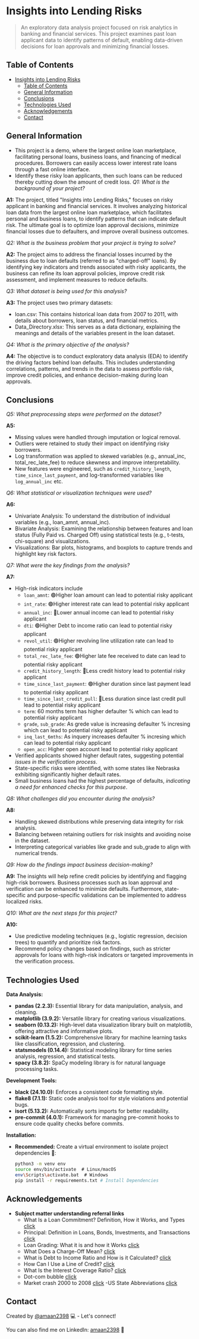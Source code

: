 # Insights into Lending Risks
> An exploratory data analysis project focused on risk analytics in banking and financial services. This project examines past loan applicant data to identify patterns of default, enabling data-driven decisions for loan approvals and minimizing financial losses.


## Table of Contents
- [Insights into Lending Risks](#insights-into-lending-risks)
  - [Table of Contents](#table-of-contents)
  - [General Information](#general-information)
  - [Conclusions](#conclusions)
  - [Technologies Used](#technologies-used)
  - [Acknowledgements](#acknowledgements)
  - [Contact](#contact)

<!-- You can include any other section that is pertinent to your problem -->

## General Information
- This project is a demo, where the largest online loan marketplace, facilitating personal loans, business loans, and financing of medical procedures. Borrowers can easily access lower interest rate loans through a fast online interface.
- Identify these risky loan applicants, then such loans can be reduced thereby cutting down the amount of credit loss.
*Q1: What is the background of your project?*

**A1:**
The project, titled "Insights into Lending Risks," focuses on risky applicant in banking and financial services. It involves analyzing historical loan data from the largest online loan marketplace, which facilitates personal and business loans, to identify patterns that can indicate default risk. The ultimate goal is to optimize loan approval decisions, minimize financial losses due to defaulters, and improve overall business outcomes.

*Q2: What is the business problem that your project is trying to solve?*

**A2:**
The project aims to address the financial losses incurred by the business due to loan defaults (referred to as "charged-off" loans). By identifying key indicators and trends associated with risky applicants, the business can refine its loan approval policies, improve credit risk assessment, and implement measures to reduce defaults.

*Q3: What dataset is being used for this analysis?*

**A3:**
The project uses two primary datasets:
- loan.csv: This contains historical loan data from 2007 to 2011, with details about borrowers, loan status, and financial metrics.
- Data_Directory.xlsx: This serves as a data dictionary, explaining the meanings and details of the variables present in the loan dataset.


*Q4: What is the primary objective of the analysis?*

**A4:**
The objective is to conduct exploratory data analysis (EDA) to identify the driving factors behind loan defaults. This includes understanding correlations, patterns, and trends in the data to assess portfolio risk, improve credit policies, and enhance decision-making during loan approvals.



<!-- You don't have to answer all the questions - just the ones relevant to your project. -->

## Conclusions

*Q5: What preprocessing steps were performed on the dataset?*

**A5:**
- Missing values were handled through imputation or logical removal.
- Outliers were retained to study their impact on identifying risky borrowers.
- Log transformation was applied to skewed variables (e.g., annual_inc, total_rec_late_fee) to reduce skewness and improve interpretability.
- New features were engineered, such as `credit_history_length`, `time_since_last_payment`, and log-transformed variables like `log_annual_inc` etc.

*Q6: What statistical or visualization techniques were used?*

**A6:**
- Univariate Analysis: To understand the distribution of individual variables (e.g., loan_amnt, annual_inc).
- Bivariate Analysis: Examining the relationship between features and loan status (Fully Paid vs. Charged Off) using statistical tests (e.g., t-tests, chi-square) and visualizations.
- Visualizations: Bar plots, histograms, and boxplots to capture trends and highlight key risk factors.

*Q7: What were the key findings from the analysis?*

**A7:**
- High-risk indicators include
  - `loan_amnt`: 🟢Higher loan amount can lead to potential risky applicant
  - `int_rate`: 🟢Higher interest rate can lead to potential risky applicant
  - `annual_inc`: 🔻Lower annual income can lead to potential risky applicant
  - `dti`: 🟢Higher Debt to income ratio can lead to potential risky applicant
  - `revol_util`: 🟢Higher revolving line utilization rate can lead to potential risky applicant
  - `total_rec_late_fee`: 🟢Higher late fee received to date can lead to potential risky applicant
  - `credit_history_length`: 🔻Less credit history lead to potential risky applicant
  - `time_since_last_payment`: 🟢Higher duration since last payment lead to potential risky applicant
  - `time_since_last_credit_pull`: 🔻Less duration since last credit pull lead to potential risky applicant
  - `term`: 60 months term has higher defaulter % which can lead to potential risky applicant
  - `grade`, `sub_grade`: As grede value is increasing defaulter % incresing which can lead to potential risky applicant
  - `inq_last_6mths`: As inquery increases defaulter % incresing which can lead to potential risky applicant
  - `open_acc`: Higher open account lead to potential risky applicant
- Verified applicants showed higher default rates, suggesting potential *issues in the verification process*.
- State-specific risks were identified, with some states like Nebraska exhibiting significantly higher default rates.
- Small business loans had the highest percentage of defaults, *indicating a need for enhanced checks for this purpose*.

*Q8: What challenges did you encounter during the analysis?*

**A8:**
- Handling skewed distributions while preserving data integrity for risk analysis.
- Balancing between retaining outliers for risk insights and avoiding noise in the dataset.
- Interpreting categorical variables like grade and sub_grade to align with numerical trends.

*Q9: How do the findings impact business decision-making?*

**A9:**
The insights will help refine credit policies by identifying and flagging high-risk borrowers. Business processes such as loan approval and verification can be enhanced to minimize defaults. Furthermore, state-specific and purpose-specific validations can be implemented to address localized risks.

*Q10: What are the next steps for this project?*

**A10:**
- Use predictive modeling techniques (e.g., logistic regression, decision trees) to quantify and prioritize risk factors.
- Recommend policy changes based on findings, such as stricter approvals for loans with high-risk indicators or targeted improvements in the verification process.

<!-- You don't have to answer all the questions - just the ones relevant to your project. -->


## Technologies Used
**Data Analysis:**

* **pandas (2.2.3):** Essential library for data manipulation, analysis, and cleaning.
* **matplotlib (3.9.2):** Versatile library for creating various visualizations.
* **seaborn (0.13.2):** High-level data visualization library built on matplotlib, offering attractive and informative plots.
* **scikit-learn (1.5.2):** Comprehensive library for machine learning tasks like classification, regression, and clustering.
* **statsmodels (0.14.4):** Statistical modeling library for time series analysis, regression, and statistical tests.
* **spacy (3.8.2):** SpaCy modeling library is for natural language processing tasks.

**Development Tools:**

* **black (24.10.0):** Enforces a consistent code formatting style.
* **flake8 (7.1.1):** Static code analysis tool for style violations and potential bugs.
* **isort (5.13.2):** Automatically sorts imports for better readability.
* **pre-commit (4.0.1):** Framework for managing pre-commit hooks to ensure code quality checks before commits.

**Installation:**

* **Recommended:** Create a virtual environment to isolate project dependencies 🐍:

    ```bash
    python3 -m venv env
    source env/bin/activate  # Linux/macOS
    env\Scripts\activate.bat  # Windows
    pip install -r requirements.txt # Install Dependencies
    ```

## Acknowledgements
* **Subject matter understanding referral links**
  - What Is a Loan Commitment? Definition, How it Works, and Types [click](https://www.investopedia.com/terms/l/loan-commitment.asp)
  - Principal: Definition in Loans, Bonds, Investments, and Transactions [click](https://www.investopedia.com/terms/p/principal.asp)
  - Loan Grading: What it is and how it Works [click](https://www.investopedia.com/terms/l/loan-grading.asp)
  - What Does a Charge-Off Mean? [click](https://www.investopedia.com/terms/c/chargeoff.asp)
  - What is Debt to Income Ratio and How is it Calculated? [click](https://www.homecredit.co.in/en/paise-ki-paathshala/detail/what-is-debt-to-income-ratio-and-how-is-it-calculated#:~:text=DTI%2C%20or%20Debt%2Dto%2D,lenders%20when%20evaluating%20loan%20applications.)
  - How Can I Use a Line of Credit? [click](https://www.investopedia.com/terms/l/lineofcredit.asp)
  - What Is the Interest Coverage Ratio? [click](https://www.investopedia.com/terms/i/interestcoverageratio.asp)
  - Dot-com bubble [click](https://en.wikipedia.org/wiki/Dot-com_bubble)
  - Market crash 2000 to 2008 [click](https://en.wikipedia.org/wiki/Stock_market_crashes_in_India#:~:text=As%20per%20the%20latter%20definition,January%2C%20May%20and%20June%202008.)
  -US State Abbreviations [click](https://www.bu.edu/brand/guidelines/editorial-style/us-state-abbreviations/)


## Contact
Created by [@amaan2398](https://github.com/amaan2398) 💻 - Let's connect!

You can also find me on LinkedIn: [amaan2398](https://www.linkedin.com/in/amaan2398/) 💼


<!-- Optional -->
<!-- ## License -->
<!-- This project is open source and available under the [... License](). -->

<!-- You don't have to include all sections - just the one's relevant to your project -->
